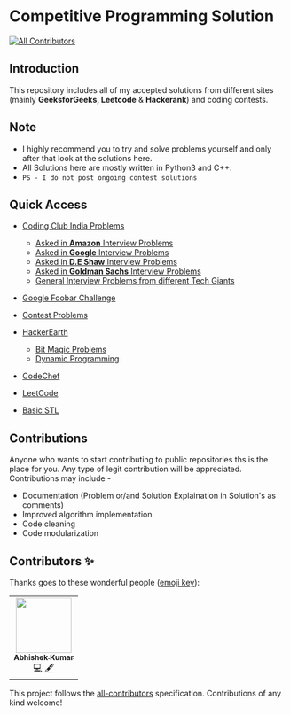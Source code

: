 # Competitive Programming Solution
<!-- ALL-CONTRIBUTORS-BADGE:START - Do not remove or modify this section -->
[![All Contributors](https://img.shields.io/badge/all_contributors-1-orange.svg?style=flat-square)](#contributors-)
<!-- ALL-CONTRIBUTORS-BADGE:END -->

## Introduction
This repository includes all of my accepted solutions from different sites (mainly **GeeksforGeeks, Leetcode** & **Hackerank**) and coding contests.

## Note
* I highly recommend you to try and solve problems yourself and only after that look at the solutions here.
* All Solutions here are mostly written in Python3 and C++.
* `PS - I do not post ongoing contest solutions`

## Quick Access
* [Coding Club India Problems](https://github.com/AbhiSaphire/Competitive-Programming-Solutions/tree/master/Coding%20Club%20India)
  * [Asked in **Amazon** Interview Problems](https://github.com/AbhiSaphire/Competitive-Programming-Solutions/tree/master/Coding%20Club%20India/Asked%20Amazon%20Interview%20Questions)
  * [Asked in **Google** Interview Problems](https://github.com/AbhiSaphire/Competitive-Programming-Solutions/tree/master/Coding%20Club%20India/Asked%20Google%20Interview%20Questions)
  * [Asked in **D.E Shaw** Interview Problems](https://github.com/AbhiSaphire/Competitive-Programming-Solutions/tree/master/Coding%20Club%20India/Asked%20D-E%20SHAW%20Interview%20Questions)
  * [Asked in **Goldman Sachs** Interview Problems](https://github.com/AbhiSaphire/Competitive-Programming-Solutions/tree/master/Coding%20Club%20India/Asked%20Goldman%20Sach%20Interview%20Questions)
  * [General Interview Problems from different Tech Giants](https://github.com/AbhiSaphire/Competitive-Programming-Solutions/tree/master/Coding%20Club%20India/Interview%20Questions)
  
* [Google Foobar Challenge](https://github.com/AbhiSaphire/Competitive-Programming-Solutions/tree/master/Google-Foobar-Challenge)

* [Contest Problems](https://github.com/AbhiSaphire/Competitive-Programming-Solutions/tree/master/Contest)

* [HackerEarth](https://github.com/AbhiSaphire/Competitive-Programming-Solutions/tree/master/HackerEarth)
  * [Bit Magic Problems](https://github.com/AbhiSaphire/Competitive-Programming-Solutions/tree/master/HackerEarth/BitManipulation)
  * [Dynamic Programming](https://github.com/AbhiSaphire/Competitive-Programming-Solutions/tree/master/HackerEarth/DynamicProgramming)
  
* [CodeChef](https://github.com/AbhiSaphire/Competitive-Programming-Solutions/tree/master/CodeChef)

* [LeetCode](https://github.com/AbhiSaphire/Competitive-Programming-Solutions/tree/master/LeetCode)

* [Basic STL](https://github.com/AbhiSaphire/Competitive-Programming-Solutions/tree/master/STL)

## Contributions
Anyone who wants to start contributing to public repositories ths is the place for you. Any type of legit contribution will be appreciated. Contributions may include - 
* Documentation (Problem or/and Solution Explaination in Solution's as comments)
* Improved algorithm implementation
* Code cleaning
* Code modularization

## Contributors ✨

Thanks goes to these wonderful people ([emoji key](https://allcontributors.org/docs/en/emoji-key)):

<!-- ALL-CONTRIBUTORS-LIST:START - Do not remove or modify this section -->
<!-- prettier-ignore-start -->
<!-- markdownlint-disable -->
<table>
  <tr>
    <td align="center"><a href="https://abhisaphire.github.io"><img src="https://avatars3.githubusercontent.com/u/43245214?v=4" width="100px;" alt=""/><br /><sub><b>Abhishek Kumar</b></sub></a><br /><a href="https://github.com/AbhiSaphire/Competitive-Programming-Solutions/commits?author=AbhiSaphire" title="Code">💻</a> <a href="#content-AbhiSaphire" title="Content">🖋</a></td>
  </tr>
</table>

<!-- markdownlint-enable -->
<!-- prettier-ignore-end -->
<!-- ALL-CONTRIBUTORS-LIST:END -->

This project follows the [all-contributors](https://github.com/all-contributors/all-contributors) specification. Contributions of any kind welcome!
